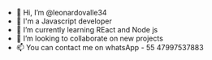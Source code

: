 - 👋 Hi, I’m @leonardovalle34
- 👀 I'm a Javascript developer
- 🌱 I’m currently learning REact and Node js
- 💞️ I’m looking to collaborate on new projects
- 📫 You can contact me on whatsApp - 55 47997537883

<!---
leonardovalle34.github.io/cv -> this is my portifolium feel free to take a look!
Peace and Love to All!!!
--->
